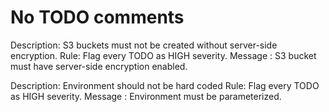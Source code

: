 # No TODO comments
Description: S3 buckets must not be created without server-side encryption.
Rule: Flag every TODO as HIGH severity.
Message : S3 bucket must have server-side encryption enabled.


Description: Environment should not be hard coded
Rule: Flag every TODO as HIGH severity.
Message : Environment must be parameterized.


